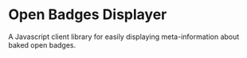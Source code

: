 # Open Badges Displayer
A Javascript client library for easily displaying meta-information about baked open badges.
